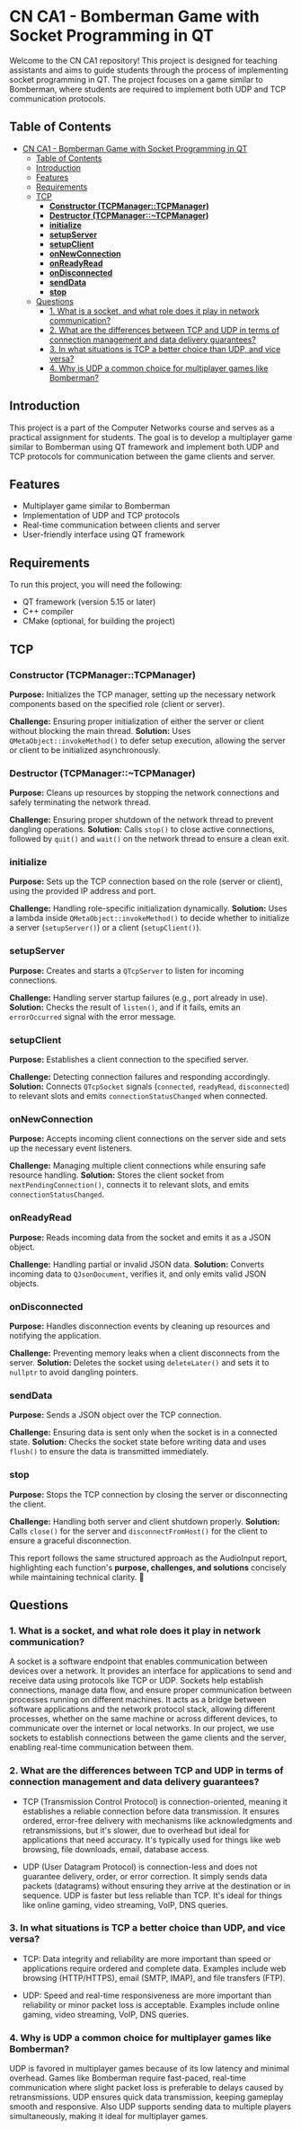 # CN CA1 - Bomberman Game with Socket Programming in QT

Welcome to the CN CA1 repository! This project is designed for teaching assistants and aims to guide students through the process of implementing socket programming in QT. The project focuses on a game similar to Bomberman, where students are required to implement both UDP and TCP communication protocols.

## Table of Contents

- [CN CA1 - Bomberman Game with Socket Programming in QT](#cn-ca1---bomberman-game-with-socket-programming-in-qt)
  - [Table of Contents](#table-of-contents)
  - [Introduction](#introduction)
  - [Features](#features)
  - [Requirements](#requirements)
  - [TCP](#tcp)
    - [**Constructor (TCPManager::TCPManager)**](#constructor-tcpmanagertcpmanager)
    - [**Destructor (TCPManager::~TCPManager)**](#destructor-tcpmanagertcpmanager)
    - [**initialize**](#initialize)
    - [**setupServer**](#setupserver)
    - [**setupClient**](#setupclient)
    - [**onNewConnection**](#onnewconnection)
    - [**onReadyRead**](#onreadyread)
    - [**onDisconnected**](#ondisconnected)
    - [**sendData**](#senddata)
    - [**stop**](#stop)
  - [Questions](#questions)
    - [1. What is a socket, and what role does it play in network communication?](#1-what-is-a-socket-and-what-role-does-it-play-in-network-communication)
    - [2. What are the differences between TCP and UDP in terms of connection management and data delivery guarantees?](#2-what-are-the-differences-between-tcp-and-udp-in-terms-of-connection-management-and-data-delivery-guarantees)
    - [3. In what situations is TCP a better choice than UDP, and vice versa?](#3-in-what-situations-is-tcp-a-better-choice-than-udp-and-vice-versa)
    - [4. Why is UDP a common choice for multiplayer games like Bomberman?](#4-why-is-udp-a-common-choice-for-multiplayer-games-like-bomberman)

## Introduction

This project is a part of the Computer Networks course and serves as a practical assignment for students. The goal is to develop a multiplayer game similar to Bomberman using QT framework and implement both UDP and TCP protocols for communication between the game clients and server.

## Features

- Multiplayer game similar to Bomberman
- Implementation of UDP and TCP protocols
- Real-time communication between clients and server
- User-friendly interface using QT framework

## Requirements

To run this project, you will need the following:

- QT framework (version 5.15 or later)
- C++ compiler
- CMake (optional, for building the project)

## TCP
<!-- TODO: mention duplicate data send -->

### **Constructor (TCPManager::TCPManager)**

**Purpose:** Initializes the TCP manager, setting up the necessary network components based on the specified role (client or server).

**Challenge:** Ensuring proper initialization of either the server or client without blocking the main thread.
**Solution:** Uses `QMetaObject::invokeMethod()` to defer setup execution, allowing the server or client to be initialized asynchronously.

### **Destructor (TCPManager::~TCPManager)**

**Purpose:** Cleans up resources by stopping the network connections and safely terminating the network thread.

**Challenge:** Ensuring proper shutdown of the network thread to prevent dangling operations.
**Solution:** Calls `stop()` to close active connections, followed by `quit()` and `wait()` on the network thread to ensure a clean exit.

### **initialize**

**Purpose:** Sets up the TCP connection based on the role (server or client), using the provided IP address and port.

**Challenge:** Handling role-specific initialization dynamically.
**Solution:** Uses a lambda inside `QMetaObject::invokeMethod()` to decide whether to initialize a server (`setupServer()`) or a client (`setupClient()`).

### **setupServer**

**Purpose:** Creates and starts a `QTcpServer` to listen for incoming connections.

**Challenge:** Handling server startup failures (e.g., port already in use).
**Solution:** Checks the result of `listen()`, and if it fails, emits an `errorOccurred` signal with the error message.

### **setupClient**

**Purpose:** Establishes a client connection to the specified server.

**Challenge:** Detecting connection failures and responding accordingly.
**Solution:** Connects `QTcpSocket` signals (`connected`, `readyRead`, `disconnected`) to relevant slots and emits `connectionStatusChanged` when connected.

### **onNewConnection**

**Purpose:** Accepts incoming client connections on the server side and sets up the necessary event listeners.

**Challenge:** Managing multiple client connections while ensuring safe resource handling.
**Solution:** Stores the client socket from `nextPendingConnection()`, connects it to relevant slots, and emits `connectionStatusChanged`.

### **onReadyRead**

**Purpose:** Reads incoming data from the socket and emits it as a JSON object.

**Challenge:** Handling partial or invalid JSON data.
**Solution:** Converts incoming data to `QJsonDocument`, verifies it, and only emits valid JSON objects.

### **onDisconnected**

**Purpose:** Handles disconnection events by cleaning up resources and notifying the application.

**Challenge:** Preventing memory leaks when a client disconnects from the server.
**Solution:** Deletes the socket using `deleteLater()` and sets it to `nullptr` to avoid dangling pointers.

### **sendData**

**Purpose:** Sends a JSON object over the TCP connection.

**Challenge:** Ensuring data is sent only when the socket is in a connected state.
**Solution:** Checks the socket state before writing data and uses `flush()` to ensure the data is transmitted immediately.

### **stop**

**Purpose:** Stops the TCP connection by closing the server or disconnecting the client.

**Challenge:** Handling both server and client shutdown properly.
**Solution:** Calls `close()` for the server and `disconnectFromHost()` for the client to ensure a graceful disconnection.

This report follows the same structured approach as the AudioInput report, highlighting each function's **purpose, challenges, and solutions** concisely while maintaining technical clarity. 🚀

## Questions

<!-- TODO: add project-related sample -->
### 1. What is a socket, and what role does it play in network communication?

A socket is a software endpoint that enables communication between devices over a network. It provides an interface for applications to send and receive data using protocols like TCP or UDP. Sockets help establish connections, manage data flow, and ensure proper communication between processes running on different machines. It acts as a bridge between software applications and the network protocol stack, allowing different processes, whether on the same machine or across different devices, to communicate over the internet or local networks. In our project, we use sockets to establish connections between the game clients and the server, enabling real-time communication between them.

### 2. What are the differences between TCP and UDP in terms of connection management and data delivery guarantees?

- TCP (Transmission Control Protocol) is connection-oriented, meaning it establishes a reliable connection before data transmission. It ensures ordered, error-free delivery with mechanisms like acknowledgments and retransmissions, but it's slower, due to overhead but ideal for applications that need accuracy. It's typically used for things like web browsing, file downloads, email, database access.

- UDP (User Datagram Protocol) is connection-less and does not guarantee delivery, order, or error correction. It simply sends data packets (datagrams) without ensuring they arrive at the destination or in sequence. UDP is faster but less reliable than TCP. It's ideal for things like online gaming, video streaming, VoIP, DNS queries.

### 3. In what situations is TCP a better choice than UDP, and vice versa?

- TCP: Data integrity and reliability are more important than speed or applications require ordered and complete data. Examples include web browsing (HTTP/HTTPS), email (SMTP, IMAP), and file transfers (FTP).

- UDP: Speed and real-time responsiveness are more important than reliability or minor packet loss is acceptable. Examples include online gaming, video streaming, VoIP, DNS queries.

### 4. Why is UDP a common choice for multiplayer games like Bomberman?

UDP is favored in multiplayer games because of its low latency and minimal overhead. Games like Bomberman require fast-paced, real-time communication where slight packet loss is preferable to delays caused by retransmissions. UDP ensures quick data transmission, keeping gameplay smooth and responsive. Also UDP supports sending data to multiple players simultaneously, making it ideal for multiplayer games.
